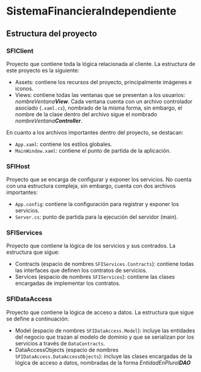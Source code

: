 # SistemaFinancieraIndependiente

## Estructura del proyecto
### SFIClient
Proyecto que contiene toda la lógica relacionada al cliente. La estructura de este proyecto es la siguiente:

* Assets: contiene los recursos del proyecto, principalmente imágenes e iconos.
* Views: contiene todas las ventanas que se presentan a los usuarios: _nombreVentana**View**_. Cada ventana cuenta con un archivo controlador asociado (`.xaml.cs`), nombrado de la misma forma, sin embargo, el nombre de la clase dentro del archivo sigue el nombrado _nombreVentana**Controller**_.


En cuanto a los archivos importantes dentro del proyecto, se destacan:

* `App.xaml`: contiene los estilos globales.
* `MainWindow.xaml`: contiene el punto de partida de la aplicación. 

### SFIHost
Proyecto que se encarga de configurar y exponer los servicios. No cuenta con una estructura compleja, sin embargo, cuenta con dos archivos importantes:

* `App.config`: contiene la configuración para registrar y exponer los servicios.
* `Server.cs`: punto de partida para la ejecución del servidor (main).

### SFIServices
Proyecto que contiene la lógica de los servicios y sus contrados. La estructura que sigue:

* Contracts (espacio de nombres `SFIServices.Contracts`): contiene todas las interfaces que definen los contratos de servicios.
* Services (espacio de nombres `SFIServices`): contiene las clases encargadas de implementar los contratos.

### SFIDataAccess
Proyecto que contiene la lógica de acceso a datos. La estructura que sigue se define a continuación:

* Model (espacio de nombres `SFIDataAccess.Model`): incluye las entidades del negocio que trazan al modelo de dominio y que se serializan por los servicios a través de `DataContracts`.
* DataAccessObjects (espacio de nombres `SFIDataAccess.DataAccessObjects`): incluye las clases encargadas de la lógica de acceso a datos, nombradas de la forma _EntidadEnPlural**DAO**_
